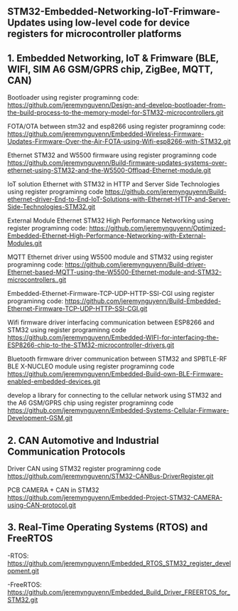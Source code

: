 ## STM32-Embedded-Networking-IoT-Frimware-Updates using low-level code for device registers for microcontroller platforms

## 1. Embedded Networking, IoT & Frimware (BLE, WIFI, SIM A6 GSM/GPRS chip, ZigBee, MQTT, CAN)
Bootloader using register programinng code:
https://github.com/jeremynguyenn/Design-and-develop-bootloader-from-the-build-process-to-the-memory-model-for-STM32-microcontrollers.git

FOTA/OTA between stm32 and esp8266 using register programinng code:
https://github.com/jeremynguyenn/Embedded-Wireless-Firmware-Updates-Firmware-Over-the-Air-FOTA-using-Wifi-esp8266-with-STM32.git

Ethernet STM32 and W5500 firmware using register programinng code
https://github.com/jeremynguyenn/Build-firmware-updates-systems-over-ethernet-using-STM32-and-the-W5500-Offload-Ethernet-module.git

IoT solution Ethernet with STM32 in HTTP and Server Side Technologies using register programinng code
https://github.com/jeremynguyenn/Build-ethernet-driver-End-to-End-IoT-Solutions-with-Ethernet-HTTP-and-Server-Side-Technologies-STM32.git

External Module Ethernet STM32 High Performance Networking using register programinng code:
https://github.com/jeremynguyenn/Optimized-Embedded-Ethernet-High-Performance-Networking-with-External-Modules.git

MQTT Ethernet driver using W5500 module and STM32 using register programinng code:
https://github.com/jeremynguyenn/Build-driver-Ethernet-based-MQTT-using-the-W5500-Ethernet-module-and-STM32-microcontrollers..git

Embedded-Ethernet-Firmware-TCP-UDP-HTTP-SSI-CGI using register programinng code:
https://github.com/jeremynguyenn/Build-Embedded-Ethernet-Firmware-TCP-UDP-HTTP-SSI-CGI.git

Wifi firmware driver interfacing communication between ESP8266 and STM32 using register programinng code
https://github.com/jeremynguyenn/Embedded-WIFI-for-interfacing-the-ESP8266-chip-to-the-STM32-microcontroller-drivers.git

Bluetooth firmware driver communication between STM32 and SPBTLE-RF  BLE X-NUCLEO module using register programinng code
https://github.com/jeremynguyenn/Embedded-Build-own-BLE-Firmware-enabled-embedded-devices.git

develop a library for connecting to the cellular network using STM32  and the A6 GSM/GPRS chip using register programinng code
https://github.com/jeremynguyenn/Embedded-Systems-Cellular-Firmware-Development-GSM.git

## 2. CAN Automotive and Industrial Communication Protocols
Driver CAN  using STM32 register programinng code 
https://github.com/jeremynguyenn/STM32-CANBus-DriverRegister.git

PCB CAMERA + CAN in STM32 
https://github.com/jeremynguyenn/Embedded-Project-STM32-CAMERA-using-CAN-protocol.git

## 3. Real-Time Operating Systems (RTOS) and FreeRTOS
-RTOS: https://github.com/jeremynguyenn/Embedded_RTOS_STM32_register_development.git

-FreeRTOS: https://github.com/jeremynguyenn/Embedded_Build_Driver_FREERTOS_for_STM32.git

